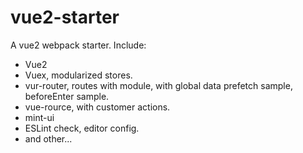 # vue2-starter
A vue2 webpack starter. Include:
 * Vue2
 * Vuex, modularized stores.
 * vur-router, routes with module, with global data prefetch sample, beforeEnter sample.
 * vue-rource, with customer actions.
 * mint-ui
 * ESLint check, editor config.
 * and other...
 
